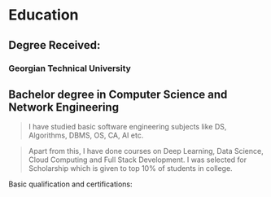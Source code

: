 # Education 
## Degree Received: 
### Georgian Technical University
## Bachelor degree in Computer Science and Network Engineering
> I have studied basic software engineering subjects like DS, Algorithms, DBMS, OS, CA, AI etc.

> Apart from this, I have done courses on Deep Learning, Data Science, Cloud Computing and Full Stack Development.
> I was selected for Scholarship which is given to top 10% of students in college.


Basic qualification and certifications: 
